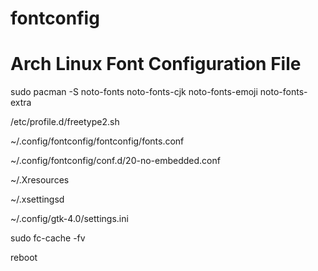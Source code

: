 # fontconfig
Arch Linux Font Configuration File
================================================
sudo pacman -S noto-fonts noto-fonts-cjk noto-fonts-emoji noto-fonts-extra

/etc/profile.d/freetype2.sh

~/.config/fontconfig/fontconfig/fonts.conf

~/.config/fontconfig/conf.d/20-no-embedded.conf

~/.Xresources

~/.xsettingsd

~/.config/gtk-4.0/settings.ini

sudo fc-cache -fv

reboot
